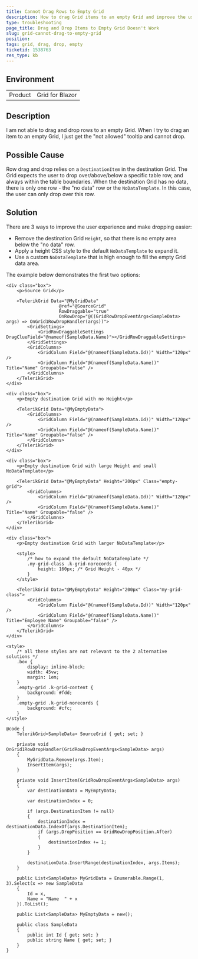 ```yaml
---
title: Cannot Drag Rows to Empty Grid
description: How to drag Grid items to an empty Grid and improve the user experience.
type: troubleshooting
page_title: Drag and Drop Items to Empty Grid Doesn't Work
slug: grid-cannot-drag-to-empty-grid
position: 
tags: grid, drag, drop, empty
ticketid: 1538763
res_type: kb
---
```


## Environment
<table>
	<tbody>
		<tr>
			<td>Product</td>
			<td>Grid for Blazor</td>
		</tr>
	</tbody>
</table>


## Description

I am not able to drag and drop rows to an empty Grid.  When I try to drag an item to an empty Grid, I just get the "not allowed" tooltip and cannot drop.

## Possible Cause

Row drag and drop relies on a `DestinationItem` in the destination Grid. The Grid expects the user to drop over/above/below a specific table row, and always within the table boundaries. When the destination Grid has no data, there is only one row - the "no data" row or the `NoDataTemplate`. In this case, the user can only drop over this row.

## Solution

There are 3 ways to improve the user experience and make dropping easier:

* Remove the destination Grid `Height`, so that there is no empty area below the "no data" row.
* Apply a height CSS style to the default `NoDataTemplate` to expand it.
* Use a custom `NoDataTemplate` that is high enough to fill the empty Grid data area.

The example below demonstrates the first two options:

````CSHTML
<div class="box">
    <p>Source Grid</p>

    <TelerikGrid Data="@MyGridData"
                    @ref="@SourceGrid"
                    RowDraggable="true"
                    OnRowDrop="@((GridRowDropEventArgs<SampleData> args) => OnGrid1RowDropHandler(args))">
        <GridSettings>
            <GridRowDraggableSettings DragClueField="@nameof(SampleData.Name)"></GridRowDraggableSettings>
        </GridSettings>
        <GridColumns>
            <GridColumn Field="@(nameof(SampleData.Id))" Width="120px" />
            <GridColumn Field="@(nameof(SampleData.Name))" Title="Name" Groupable="false" />
        </GridColumns>
    </TelerikGrid>
</div>

<div class="box">
    <p>Empty destination Grid with no Height</p>

    <TelerikGrid Data="@MyEmptyData">
        <GridColumns>
            <GridColumn Field="@(nameof(SampleData.Id))" Width="120px" />
            <GridColumn Field="@(nameof(SampleData.Name))" Title="Name" Groupable="false" />
        </GridColumns>
    </TelerikGrid>
</div>

<div class="box">
    <p>Empty destination Grid with large Height and small NoDataTemplate</p>

    <TelerikGrid Data="@MyEmptyData" Height="200px" Class="empty-grid">
        <GridColumns>
            <GridColumn Field="@(nameof(SampleData.Id))" Width="120px" />
            <GridColumn Field="@(nameof(SampleData.Name))" Title="Name" Groupable="false" />
        </GridColumns>
    </TelerikGrid>
</div>

<div class="box">
    <p>Empty destination Grid with larger NoDataTemplate</p>

    <style>
        /* how to expand the default NoDataTemplate */
        .my-grid-class .k-grid-norecords {
            height: 160px; /* Grid Height - 40px */
        }
    </style>

    <TelerikGrid Data="@MyEmptyData" Height="200px" Class="my-grid-class">
        <GridColumns>
            <GridColumn Field="@(nameof(SampleData.Id))" Width="120px" />
            <GridColumn Field="@(nameof(SampleData.Name))" Title="Employee Name" Groupable="false" />
        </GridColumns>
    </TelerikGrid>
</div>

<style>
    /* all these styles are not relevant to the 2 alternative solutions */
    .box {
        display: inline-block;
        width: 45vw;
        margin: 1em;
    }
    .empty-grid .k-grid-content {
        background: #fdd;
    }
    .empty-grid .k-grid-norecords {
        background: #cfc;
    }
</style>

@code {
    TelerikGrid<SampleData> SourceGrid { get; set; }

    private void OnGrid1RowDropHandler(GridRowDropEventArgs<SampleData> args)
    {
        MyGridData.Remove(args.Item);
        InsertItem(args);
    }

    private void InsertItem(GridRowDropEventArgs<SampleData> args)
    {
        var destinationData = MyEmptyData;

        var destinationIndex = 0;

        if (args.DestinationItem != null)
        {
            destinationIndex = destinationData.IndexOf(args.DestinationItem);
            if (args.DropPosition == GridRowDropPosition.After)
            {
                destinationIndex += 1;
            }
        }

        destinationData.InsertRange(destinationIndex, args.Items);
    }

    public List<SampleData> MyGridData = Enumerable.Range(1, 3).Select(x => new SampleData
    {
        Id = x,
        Name = "Name  " + x
    }).ToList();

    public List<SampleData> MyEmptyData = new();

    public class SampleData
    {
        public int Id { get; set; }
        public string Name { get; set; }
    }
}
````
